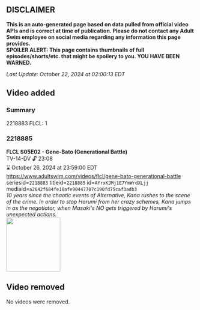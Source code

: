 ## DISCLAIMER
**This is an auto-generated page based on data pulled from official video APIs and is correct at time of publication. Please do not contact any Adult Swim employee on social media regarding any information this page provides.**  
**SPOILER ALERT: This page contains thumbnails of full episodes/shorts/etc. that might be spoilery to you. YOU HAVE BEEN WARNED.**  

_Last Update: October 22, 2024 at 02:00:13 EDT_
## Video added
### Summary
2218883 FLCL: 1  
### 2218885
**FLCL S05E02 - Gene-Bato (Generational Battle)**  
TV-14-DV 🔓 23:08  
⌛ October 26, 2024 at 23:59:00 EDT  
https://www.adultswim.com/videos/flcl/gene-bato-generational-battle  
seriesid=`2218883` titleid=`2218885` id=`AYrxKJMj1E7YmWrdXLjj` mediaid=`a2642f684fe10afe90447707c190fd75caf3adb3`  
_10 years since the chaotic events of Alternative, Kana rushes to the scene of the crime. In order to stop Harumi from her crazy schemes, Kana jumps in as the negotiator, when Masaki's NO gets triggered by Harumi's unexpected actions._  
<a href="https://media.cdn.adultswim.com/uploads/20231002/thumbnails/2_23102127308-Screenshot2023-10-02at12.07.17PM.png"><img src="https://media.cdn.adultswim.com/uploads/20231002/thumbnails/2_23102127308-Screenshot2023-10-02at12.07.17PM.png" height="144px" /></a>
## Video removed
No videos were removed.  
